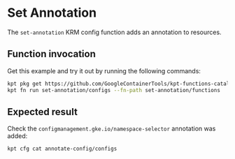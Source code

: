 # Set Annotation

The `set-annotation` KRM config function adds an annotation to resources.

## Function invocation

Get this example and try it out by running the following commands:

```sh
kpt pkg get https://github.com/GoogleContainerTools/kpt-functions-catalog.git/examples/set-annotation .
kpt fn run set-annotation/configs --fn-path set-annotation/functions
```

## Expected result

Check the `configmanagement.gke.io/namespace-selector` annotation was added:

```sh
kpt cfg cat annotate-config/configs
```
